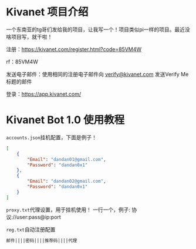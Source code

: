 # Kivanet 项目介绍
一个东南亚的tg哥们发给我的项目，让我写一个！项目类似pi一样的项目。最近没啥项目写，就干啦！

注册：https://kivanet.com/register.html?code=85VM4W

rf：85VM4W

发送电子邮件：使用相同的注册电子邮件向 verify@kivanet.com 发送Verify Me 标题的邮件

登录：https://app.kivanet.com/


# Kivanet Bot 1.0 使用教程
``accounts.json``挂机配置，下面是例子！
```json
[
    {
        "Email": "dandan01@gmail.com",
        "Password": "dandan0x1"
    },
    {
        "Email": "dandan02@gmail.com",
        "Password": "dandan0x1"
    }
]
```

``proxy.txt``代理设置，用于挂机使用！
一行一个，例子:
协议://user:pass@ip:port

``reg.txt``自动注册配置
```txt
邮件||||密码||||推荐码||||代理
```
